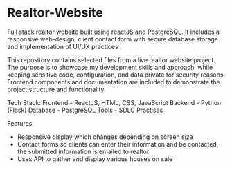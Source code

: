 # Realtor-Website
Full stack realtor website built using reactJS and PostgreSQL. It includes a responsive web-design, client contact form with secure database storage and implementation of UI/UX practices 

This repository contains selected files from a live realtor website project. The purpose is to showcase my development skills and approach, while keeping sensitive code, configuration, and data private for security reasons. Frontend components and documentation are included to demonstrate the project structure and functionality.

Tech Stack:
Frontend - ReactJS, HTML, CSS, JavaScript
Backend - Python (Flask)
Database - PostgreSQL
Tools - SDLC Practises 

Features:
- Responsive display which changes depending on screen size
- Contact forms so clients can enter their information and be contacted, the submitted information is emailed to realtor
- Uses API to gather and display various houses on sale


  
